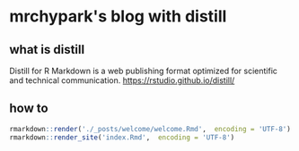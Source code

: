 # mrchypark's blog with distill

## what is distill

Distill for R Markdown is a web publishing format optimized for scientific and technical communication. <https://rstudio.github.io/distill/>

## how to

```R
rmarkdown::render('./_posts/welcome/welcome.Rmd',  encoding = 'UTF-8')
rmarkdown::render_site('index.Rmd',  encoding = 'UTF-8')
```